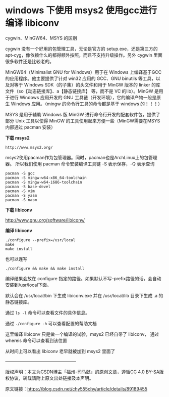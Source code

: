 # windows 下使用 msys2 使用gcc进行编译 libiconv #

cygwin、MinGW64、MSYS 的区别

cygwin 没有一个好用的包管理工具，无论是官方的 setup.exe，还是第三方的 apt-cyg，像依赖什么的都得额外按照，而且不支持升级操作。另外 cygwin 里面很多软件还是比较老的。

MinGW64（Minimalist GNU for Windows）用于在 Windows 上编译基于GCC的应用程序。他主要提供了针对 win32 应用的 GCC、GNU binutils 等工具，以及对等于 Windows SDK（的子集）的头文件和用于 MinGW 版本的 linker 的库文件（so【动态链接库】、a【静态链接库】 等，而不是 VC 的lib）。MinGW 是用于进行 Windows 应用开发的 GNU 工具链（开发环境），它的编译产物一般是原生 Windows 应用。（mingw 的命令行工具的命令都是基于 windows 的！！！）

MSYS 是用于辅助 Windows 版 MinGW 进行命令行开发的配套软件包，提供了部分 Unix 工具以使得 MinGW 的工具使用起来方便一些（MinGW需要在MSYS内部通过 pacman 安装）

**下载 msys2**

    http://www.msys2.org/

msys2使用pacman作为包管理器。同时，pacman也是ArchLinux上的包管理器。
所以我们使用 pacman 命令安装编译工具链
-S 表示保存，-Q 表示查询

	pacman -S gcc  
	pacman -S mingw-w64-x86_64-toolchain
	pacman -S mingw-w64-i686-toolchain
	pacman -S base-devel
	pacman -S vim
	pacman -S yasm
	pacman -S nasm

**下载 libiconv**

http://www.gnu.org/software/libiconv/

**编译 libiconv**

	./configure --prefix=/usr/local
	make
	make install

也可以连写

	./configure && make && make install

编译结果会放在 configure 指定的路径。如果默认不写–prefix路径的话，会自动安装到/usr/local下面。

默认会在 /usr/local/bin 下生成 libiconv.exe 并在 /usr/local/lib 目录下生成 .a 的静态链接库。

通过 `ls -l` 命令可以查看文件的具体信息。

通过 `./configure -h` 可以查看配置的帮助文档

这里编译 libiconv 只是做一个编译的试验，msys2 已经自带了 libiconv， 通过 whereis 命令可以查看到该位置

从时间上可以看出 libiconv 老早就被加到 msys2 里面了

————————————————

版权声明：本文为CSDN博主「福州-司马懿」的原创文章，遵循CC 4.0 BY-SA版权协议，转载请附上原文出处链接及本声明。

原文链接：https://blog.csdn.net/chy555chy/article/details/89189455